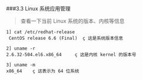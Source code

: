 ###3.3 Linux 系统应用管理
> 查看一下当前 Linux 系统的版本、内核等信息

```
1] cat /etc/redhat-release
 CentOS release 6.6 (Final)  ç 这是系统版本信息
 
2] uname -r
2.6.32-504.el6.x86_64     ç 这是内核 kernel 的版本号

3] uname -m
x86_64    ç 这表示为 64 位系统
```

